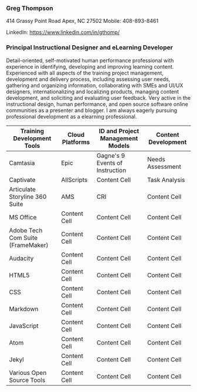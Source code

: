 ### Greg Thompson
414 Grassy Point Road
Apex, NC 27502 Mobile: 408-893-8461

LinkedIn: https://www.linkedin.com/in/gthomp/

### Principal Instructional Designer and eLearning Developer

Detail-oriented, self-motivated human performance professional with experience in identifying, developing and improving learning content. Experienced with all aspects of the training project management, development  and delivery process, including assessing user needs, gathering and organizing information, collaborating with SMEs and UI/UX designers, internationalizing and localizing products, managing content development, and soliciting and evaluating user feedback. Very active in the instructional design, human performance, and open source software online communities as a presenter and blogger. I am always eagerly pursuing professional development as a elearning professional.

| Training Development Tools  | Cloud Platforms | ID and Project Management Models | Content Development | 
| ------------- | ------------- | -----------  | --------------|   
| Camtasia  | Epic  | Gagne's 9 Events of Instruction | Needs Assessment  |
| Captivate  | AllScripts  | Content Cell | Task Analysis  |
| Articulate Storyline 360 Suite | AMS  | CRI | Content Cell  |
| MS Office  | Content Cell  | Content Cell | Content Cell  |
| Adobe Tech Com Suite (FrameMaker)  | Content Cell  | Content Cell | Content Cell  |
| Audacity  | Content Cell  | Content Cell | Content Cell  |
| HTML5 | Content Cell  | Content Cell | Content Cell  |
| CSS  | Content Cell  | Content Cell | Content Cell  |
| Markdown  | Content Cell  | Content Cell | Content Cell  |
| JavaScript  | Content Cell  | Content Cell | Content Cell  |
| Atom  | Content Cell  | Content Cell | Content Cell  |
| Jekyl | Content Cell  | Content Cell | Content Cell  |
| Various Open Source Tools | Content Cell  | Content Cell | Content Cell  |
